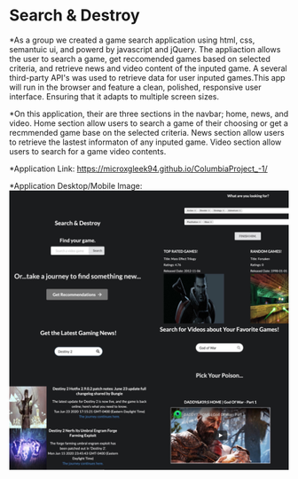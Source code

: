 # Search & Destroy

*As a group we created a game search application using html, css, semantuic ui, and powerd by javascript and jQuery. The appliaction allows the user to search a game, get reccomended games based on selected criteria, and retrieve news and video content of the inputed game. A several third-party API's was used to retrieve data for user inputed games.This app will run in the browser and feature a clean, polished, responsive user interface. Ensuring that it adapts to multiple screen sizes.

*On this application, their are three sections in the navbar; home, news, and video. Home section allow users to search a game of their choosing or get a recmmended game base on the selected criteria. News section allow users to retrieve the lastest informaton of any inputed game. Video section allow users to search for a game video contents.

*Application Link: https://microxgleek94.github.io/ColumbiaProject_-1/

*Application Desktop/Mobile Image: ![](Assets/collage.JPG)



